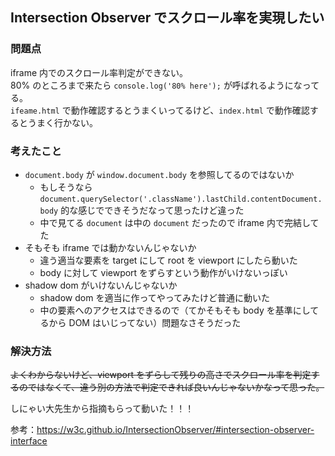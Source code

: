 ## Intersection Observer でスクロール率を実現したい

### 問題点

iframe 内でのスクロール率判定ができない。  
80% のところまで来たら `console.log('80% here');` が呼ばれるようになってる。  
`ifeame.html` で動作確認するとうまくいってるけど、`index.html` で動作確認するとうまく行かない。  


### 考えたこと

- `document.body` が `window.document.body` を参照してるのではないか
  - もしそうなら `document.querySelector('.className').lastChild.contentDocument.body` 的な感じでできそうだなって思ったけど違った
  - 中で見てる `document` は中の `document` だったので iframe 内で完結してた
- そもそも iframe では動かないんじゃないか
  - 違う適当な要素を target にして root を viewport にしたら動いた
  - body に対して viewport をずらすという動作がいけないっぽい
- shadow dom がいけないんじゃないか
  - shadow dom を適当に作ってやってみたけど普通に動いた
  - 中の要素へのアクセスはできるので（てかそもそも body を基準にしてるから DOM はいじってない）問題なさそうだった


### 解決方法

~~よくわからないけど、viewport をずらして残りの高さでスクロール率を判定するのではなくて、違う別の方法で判定できれば良いんじゃないかなって思った。~~

しにゃい大先生から指摘もらって動いた！！！  

参考：https://w3c.github.io/IntersectionObserver/#intersection-observer-interface
